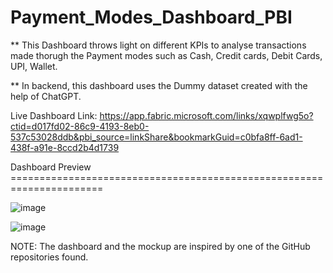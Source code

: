 # Payment_Modes_Dashboard_PBI

** This Dashboard throws light on different KPIs to analyse transactions made thorugh the Payment modes such as
    Cash, Credit cards, Debit Cards, UPI, Wallet.

** In backend, this dashboard uses the Dummy dataset created with the help of ChatGPT.

Live Dashboard Link: https://app.fabric.microsoft.com/links/xqwplfwg5o?ctid=d017fd02-86c9-4193-8eb0-537c53028ddb&pbi_source=linkShare&bookmarkGuid=c0bfa8ff-6ad1-438f-a91e-8ccd2b4d1739

Dashboard Preview ======================================================================

![image](https://github.com/user-attachments/assets/c23961d7-881a-4083-bb4d-db503c0c6ab3)


![image](https://github.com/user-attachments/assets/d58ffaf7-a971-4db8-a435-2073bd96d2d0)


NOTE: The dashboard and the mockup are inspired by one of the GitHub repositories found.
